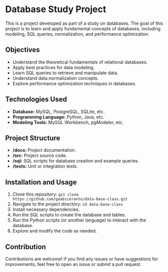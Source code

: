 # Database Study Project

This is a project developed as part of a study on databases. The goal of this project is to learn and apply fundamental concepts of databases, including modeling, SQL queries, normalization, and performance optimization.

## Objectives

- Understand the theoretical fundamentals of relational databases.
- Apply best practices for data modeling.
- Learn SQL queries to retrieve and manipulate data.
- Understand data normalization concepts.
- Explore performance optimization techniques in databases.

## Technologies Used

- **Database:** MySQL, PostgreSQL, SQLite, etc.
- **Programming Language:** Python, Java, etc.
- **Modeling Tools:** MySQL Workbench, pgModeler, etc.

## Project Structure

- **/docs:** Project documentation.
- **/src:** Project source code.
- **/sql:** SQL scripts for database creation and example queries.
- **/tests:** Unit or integration tests.

## Installation and Usage

1. Clone this repository: `git clone https://github.com/gaabiceranto/data-base-class.git`
2. Navigate to the project directory: `cd data-base-class`
3. Install necessary dependencies.
4. Run the SQL scripts to create the database and tables.
5. Run the Python scripts (or another language) to interact with the database.
6. Explore and modify the code as needed.

## Contribution

Contributions are welcome! If you find any issues or have suggestions for improvements, feel free to open an issue or submit a pull request.


